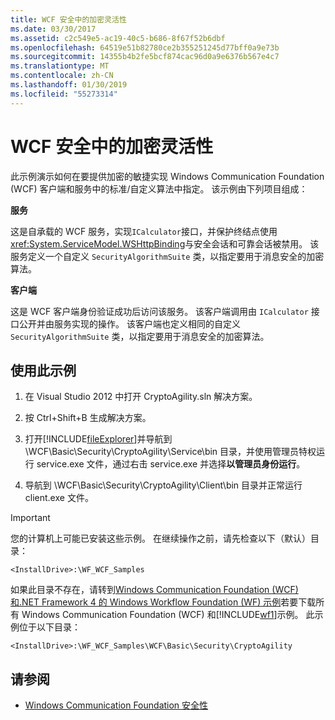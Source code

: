 ```yaml
---
title: WCF 安全中的加密灵活性
ms.date: 03/30/2017
ms.assetid: c2c549e5-ac19-40c5-b686-8f67f52b6dbf
ms.openlocfilehash: 64519e51b82780ce2b355251245d77bff0a9e73b
ms.sourcegitcommit: 14355b4b2fe5bcf874cac96d0a9e6376b567e4c7
ms.translationtype: MT
ms.contentlocale: zh-CN
ms.lasthandoff: 01/30/2019
ms.locfileid: "55273314"
---
```

# <a name="cryptographic-agility-in-wcf-security"></a>WCF 安全中的加密灵活性

此示例演示如何在要提供加密的敏捷实现 Windows Communication Foundation (WCF) 客户端和服务中的标准/自定义算法中指定。 该示例由下列项目组成：

**服务**

这是自承载的 WCF 服务，实现`ICalculator`接口，并保护终结点使用<xref:System.ServiceModel.WSHttpBinding>与安全会话和可靠会话被禁用。 该服务定义一个自定义 `SecurityAlgorithmSuite` 类，以指定要用于消息安全的加密算法。

**客户端**

这是 WCF 客户端身份验证成功后访问该服务。 该客户端调用由 `ICalculator` 接口公开并由服务实现的操作。 该客户端也定义相同的自定义 `SecurityAlgorithmSuite` 类，以指定要用于消息安全的加密算法。

## <a name="to-use-this-sample"></a>使用此示例

1. 在 Visual Studio 2012 中打开 CryptoAgility.sln 解决方案。

2. 按 Ctrl+Shift+B 生成解决方案。

3. 打开[!INCLUDE[fileExplorer](~/includes/fileexplorer-md.md)]并导航到 \WCF\Basic\Security\CryptoAgility\Service\bin 目录，并使用管理员特权运行 service.exe 文件，通过右击 service.exe 并选择**以管理员身份运行**。

4. 导航到 \WCF\Basic\Security\CryptoAgility\Client\bin 目录并正常运行 client.exe 文件。

> [!IMPORTANT]
> 您的计算机上可能已安装这些示例。 在继续操作之前，请先检查以下（默认）目录：
>
> `<InstallDrive>:\WF_WCF_Samples`
>
> 如果此目录不存在，请转到[Windows Communication Foundation (WCF) 和.NET Framework 4 的 Windows Workflow Foundation (WF) 示例](https://go.microsoft.com/fwlink/?LinkId=150780)若要下载所有 Windows Communication Foundation (WCF) 和[!INCLUDE[wf1](../../../../includes/wf1-md.md)]示例。 此示例位于以下目录：
>
> `<InstallDrive>:\WF_WCF_Samples\WCF\Basic\Security\CryptoAgility`

## <a name="see-also"></a>请参阅

- [Windows Communication Foundation 安全性](../feature-details/security.md)
